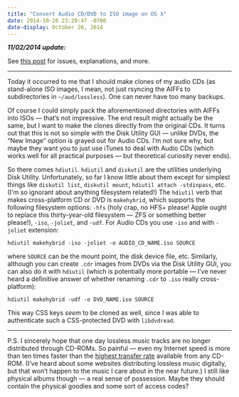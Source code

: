 ```yaml
---
title: "Convert Audio CD/DVD to ISO image on OS X"
date: 2014-10-26 23:29:47 -0700
date-display: October 26, 2014
---
```

**_11/02/2014 update:_**

See [this post](/blog/2014/11/02/vobcopy-dvdbackup-etc/) for issues, explanations, and more.

---

Today it occurred to me that I should make clones of my audio CDs (as stand-alone ISO images, I mean, not just rsyncing the AIFFs to subdirectories in `~/aud/lossless`). One can never have too many backups.

Of course I could simply pack the aforementioned directories with AIFFs into ISOs — that’s not impressive. The end result might actually be the same, but I want to make the clones directly from the original CDs. It turns out that this is not so simple with the Disk Utility GUI — unlike DVDs, the “New Image” option is grayed out for Audio CDs. I’m not sure why, but maybe they want you to just use iTunes to deal with Audio CDs (which works well for all practical purposes — but theoretical curiosity never ends).

So there comes `hdiutil`. `hdiutil` and `diskutil` are the utilities underlying Disk Utility. Unfortunately, so far I know little about them except for simplest things like `diskutil list`, `diskutil mount`, `hdiutil attach -stdinpass`, etc. (I'm so ignorant about anything filesystem related!) The `hdiutil` verb that makes cross-platform CD or DVD is `makehybrid`, which supports the following filesystem options: `-hfs` (holy crap, no HFS+ please! Apple ought to replace this thirty-year-old filesystem — ZFS or something better please!), `-iso`, `-joliet`, and `-udf`. For Audio CDs you use `-iso` and with `-joliet` extension:

    hdiutil makehybrid -iso -joliet -o AUDIO_CD_NAME.iso SOURCE

where `SOURCE` can be the mount point, the disk device file, etc. Similarly, although you can create `.cdr` images from DVDs via the Disk Utility GUI, you can also do it with `hdiutil` (which is potentially more portable — I’ve never heard a definitive answer of whether renaming `.cdr` to `.iso` really cross-platform):

    hdiutil makehybrid -udf -o DVD_NAME.iso SOURCE

This way CSS keys *seem* to be cloned as well, since I was able to authenticate such a CSS-protected DVD with `libdvdread`.

---

P.S. I sincerely hope that one day lossless music tracks are no longer distributed through CD-ROMs. So painful — even my Internet speed is more than ten times faster than the [highest transfer rate](https://en.wikipedia.org/wiki/CD-ROM#Transfer_rates) available from any CD-ROM. (I’ve heard about some websites distributing lossless music digitally, but that won’t happen to the music I care about in the near future.) I still like physical albums though — a real sense of possession. Maybe they should contain the physical goodies and some sort of access codes?
